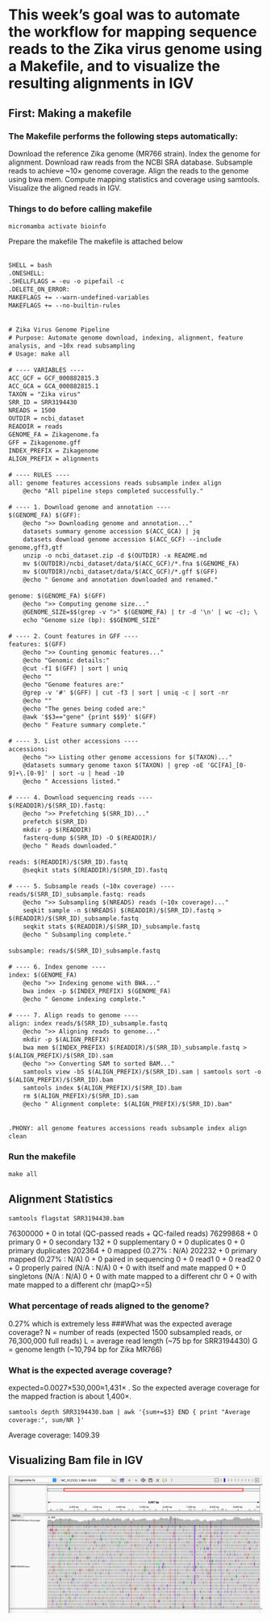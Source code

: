 # This week’s goal was to automate the workflow for mapping sequence reads to the Zika virus genome using a Makefile, and to visualize the resulting alignments in IGV

## First:  Making a makefile 
### The Makefile performs the following steps automatically:
Download the reference Zika genome (MR766 strain).
Index the genome for alignment.
Download raw reads from the NCBI SRA database.
Subsample reads to achieve ~10× genome coverage.
Align the reads to the genome using bwa mem.
Compute mapping statistics and coverage using samtools.
Visualize the aligned reads in IGV.

### Things to do before calling makefile 
```
micromamba activate bioinfo
```
Prepare the makefile 
The makefile is attached below
```

SHELL = bash
.ONESHELL:
.SHELLFLAGS = -eu -o pipefail -c
.DELETE_ON_ERROR:
MAKEFLAGS += --warn-undefined-variables
MAKEFLAGS += --no-builtin-rules


# Zika Virus Genome Pipeline
# Purpose: Automate genome download, indexing, alignment, feature analysis, and ~10x read subsampling
# Usage: make all

# ---- VARIABLES ----
ACC_GCF = GCF_000882815.3
ACC_GCA = GCA_000882815.1
TAXON = "Zika virus"
SRR_ID = SRR3194430
NREADS = 1500
OUTDIR = ncbi_dataset
READDIR = reads
GENOME_FA = Zikagenome.fa
GFF = Zikagenome.gff
INDEX_PREFIX = Zikagenome
ALIGN_PREFIX = alignments

# ---- RULES ----
all: genome features accessions reads subsample index align
	@echo "All pipeline steps completed successfully."

# ---- 1. Download genome and annotation ----
$(GENOME_FA) $(GFF):
	@echo ">> Downloading genome and annotation..."
	datasets summary genome accession $(ACC_GCA) | jq
	datasets download genome accession $(ACC_GCF) --include genome,gff3,gtf
	unzip -o ncbi_dataset.zip -d $(OUTDIR) -x README.md
	mv $(OUTDIR)/ncbi_dataset/data/$(ACC_GCF)/*.fna $(GENOME_FA)
	mv $(OUTDIR)/ncbi_dataset/data/$(ACC_GCF)/*.gff $(GFF)
	@echo " Genome and annotation downloaded and renamed."

genome: $(GENOME_FA) $(GFF)
	@echo ">> Computing genome size..."
	@GENOME_SIZE=$$(grep -v ">" $(GENOME_FA) | tr -d '\n' | wc -c); \
	echo "Genome size (bp): $$GENOME_SIZE"

# ---- 2. Count features in GFF ----
features: $(GFF)
	@echo ">> Counting genomic features..."
	@echo "Genomic details:"
	@cut -f1 $(GFF) | sort | uniq
	@echo ""
	@echo "Genome features are:"
	@grep -v '#' $(GFF) | cut -f3 | sort | uniq -c | sort -nr
	@echo ""
	@echo "The genes being coded are:"
	@awk '$$3=="gene" {print $$9}' $(GFF)
	@echo " Feature summary complete."

# ---- 3. List other accessions ----
accessions:
	@echo ">> Listing other genome accessions for $(TAXON)..."
	@datasets summary genome taxon $(TAXON) | grep -oE 'GC[FA]_[0-9]+\.[0-9]' | sort -u | head -10
	@echo " Accessions listed."

# ---- 4. Download sequencing reads ----
$(READDIR)/$(SRR_ID).fastq:
	@echo ">> Prefetching $(SRR_ID)..."
	prefetch $(SRR_ID)
	mkdir -p $(READDIR)
	fasterq-dump $(SRR_ID) -O $(READDIR)/
	@echo " Reads downloaded."

reads: $(READDIR)/$(SRR_ID).fastq
	@seqkit stats $(READDIR)/$(SRR_ID).fastq

# ---- 5. Subsample reads (~10x coverage) ----
reads/$(SRR_ID)_subsample.fastq: reads
	@echo ">> Subsampling $(NREADS) reads (~10x coverage)..."
	seqkit sample -n $(NREADS) $(READDIR)/$(SRR_ID).fastq > $(READDIR)/$(SRR_ID)_subsample.fastq
	seqkit stats $(READDIR)/$(SRR_ID)_subsample.fastq
	@echo " Subsampling complete."

subsample: reads/$(SRR_ID)_subsample.fastq

# ---- 6. Index genome ----
index: $(GENOME_FA)
	@echo ">> Indexing genome with BWA..."
	bwa index -p $(INDEX_PREFIX) $(GENOME_FA)
	@echo " Genome indexing complete."

# ---- 7. Align reads to genome ----
align: index reads/$(SRR_ID)_subsample.fastq
	@echo ">> Aligning reads to genome..."
	mkdir -p $(ALIGN_PREFIX)
	bwa mem $(INDEX_PREFIX) $(READDIR)/$(SRR_ID)_subsample.fastq > $(ALIGN_PREFIX)/$(SRR_ID).sam
	@echo ">> Converting SAM to sorted BAM..."
	samtools view -bS $(ALIGN_PREFIX)/$(SRR_ID).sam | samtools sort -o $(ALIGN_PREFIX)/$(SRR_ID).bam
	samtools index $(ALIGN_PREFIX)/$(SRR_ID).bam
	rm $(ALIGN_PREFIX)/$(SRR_ID).sam
	@echo " Alignment complete: $(ALIGN_PREFIX)/$(SRR_ID).bam"


.PHONY: all genome features accessions reads subsample index align clean

```
### Run the makefile
```
make all
```

## Alignment Statistics 
```
samtools flagstat SRR3194430.bam 
```

76300000 + 0 in total (QC-passed reads + QC-failed reads)
76299868 + 0 primary
0 + 0 secondary
132 + 0 supplementary
0 + 0 duplicates
0 + 0 primary duplicates
202364 + 0 mapped (0.27% : N/A)
202232 + 0 primary mapped (0.27% : N/A)
0 + 0 paired in sequencing
0 + 0 read1
0 + 0 read2
0 + 0 properly paired (N/A : N/A)
0 + 0 with itself and mate mapped
0 + 0 singletons (N/A : N/A)
0 + 0 with mate mapped to a different chr
0 + 0 with mate mapped to a different chr (mapQ>=5)

### What percentage of reads aligned to the genome?
0.27% which is extremely less 
###What was the expected average coverage?
N = number of reads (expected 1500 subsampled reads, or 76,300,000 full reads)
L = average read length (~75 bp for SRR3194430)
G = genome length (~10,794 bp for Zika MR766)

### What is the expected average coverage?
expected​=0.0027×530,000≈1,431× . So the expected average coverage for the mapped fraction is about 1,400×.

```
samtools depth SRR3194430.bam | awk '{sum+=$3} END { print "Average coverage:", sum/NR }'
```
Average coverage: 1409.39

## Visualizing Bam file in IGV 
<img src="images/img1.png" alt="image" width="800">


